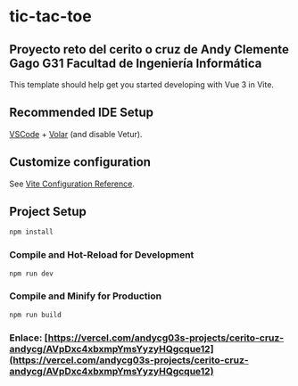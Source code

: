 # tic-tac-toe

## Proyecto reto del cerito o cruz de Andy Clemente Gago G31 Facultad de Ingeniería Informática

This template should help get you started developing with Vue 3 in Vite.

## Recommended IDE Setup

[VSCode](https://code.visualstudio.com/) + [Volar](https://marketplace.visualstudio.com/items?itemName=Vue.volar) (and disable Vetur).

## Customize configuration

See [Vite Configuration Reference](https://vite.dev/config/).

## Project Setup

```sh
npm install
```

### Compile and Hot-Reload for Development

```sh
npm run dev
```

### Compile and Minify for Production

```sh
npm run build
```


### Enlace: [https://vercel.com/andycg03s-projects/cerito-cruz-andycg/AVpDxc4xbxmpYmsYyzyHQgcque12](https://vercel.com/andycg03s-projects/cerito-cruz-andycg/AVpDxc4xbxmpYmsYyzyHQgcque12)
